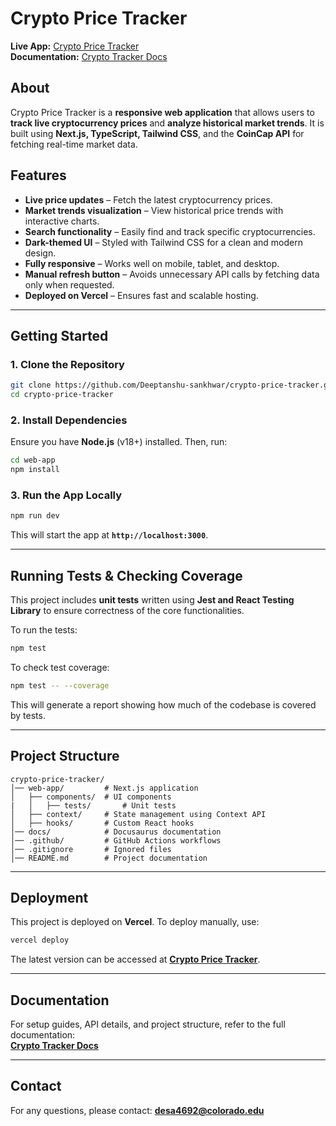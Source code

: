 # Crypto Price Tracker  

**Live App:** [Crypto Price Tracker](https://crypto-price-tracker-nu.vercel.app/)  
**Documentation:** [Crypto Tracker Docs](https://docscrypto-price-tracker.vercel.app/)  

## About  
Crypto Price Tracker is a **responsive web application** that allows users to **track live cryptocurrency prices** and **analyze historical market trends**. It is built using **Next.js, TypeScript, Tailwind CSS**, and the **CoinCap API** for fetching real-time market data.  

## Features  
- **Live price updates** – Fetch the latest cryptocurrency prices.  
- **Market trends visualization** – View historical price trends with interactive charts.  
- **Search functionality** – Easily find and track specific cryptocurrencies.  
- **Dark-themed UI** – Styled with Tailwind CSS for a clean and modern design.  
- **Fully responsive** – Works well on mobile, tablet, and desktop.  
- **Manual refresh button** – Avoids unnecessary API calls by fetching data only when requested.  
- **Deployed on Vercel** – Ensures fast and scalable hosting.  

---

## Getting Started  

### 1. Clone the Repository  
```sh
git clone https://github.com/Deeptanshu-sankhwar/crypto-price-tracker.git
cd crypto-price-tracker
```

### 2. Install Dependencies  
Ensure you have **Node.js** (v18+) installed. Then, run:  
```sh
cd web-app
npm install
```

### 3. Run the App Locally  
```sh
npm run dev
```
This will start the app at **`http://localhost:3000`**.  

---

## Running Tests & Checking Coverage  
This project includes **unit tests** written using **Jest and React Testing Library** to ensure correctness of the core functionalities.  

To run the tests:  
```sh
npm test
```
To check test coverage:  
```sh
npm test -- --coverage
```
This will generate a report showing how much of the codebase is covered by tests.

---

## Project Structure  

```
crypto-price-tracker/
│── web-app/         # Next.js application
│   ├── components/  # UI components
|   │   ├── tests/       # Unit tests
│   ├── context/     # State management using Context API
│   ├── hooks/       # Custom React hooks
│── docs/            # Docusaurus documentation
│── .github/         # GitHub Actions workflows
│── .gitignore       # Ignored files
│── README.md        # Project documentation
```

---

## Deployment  
This project is deployed on **Vercel**. To deploy manually, use:  
```sh
vercel deploy
```
The latest version can be accessed at **[Crypto Price Tracker](https://crypto-price-tracker-nu.vercel.app/)**.

---

## Documentation  
For setup guides, API details, and project structure, refer to the full documentation:  
**[Crypto Tracker Docs](https://docscrypto-price-tracker.vercel.app/)**  

---

## Contact  
For any questions, please contact: **desa4692@colorado.edu**